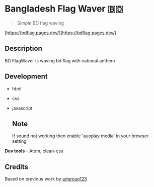 # Bangladesh Flag Waver 🇧🇩

> Simple BD flag waving

[https://bdflag.pages.dev/](https://bdflag.pages.dev/)

## Description

BD FlagWaver is waving bd flag with national anthem

## Development
- html
- css
- javascript

  ## Note
  If sound not working then enable 'auoplay media' in your browser setting


**Dev tools** - Atom, clean-css

## Credits
Based on previous work by [adgroup123](https://github.com/adgroup123)
